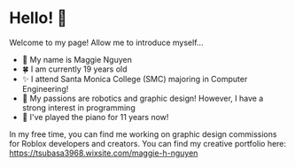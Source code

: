 # Hello! 👋
Welcome to my page! Allow me to introduce myself...
- 🌸 My name is Maggie Nguyen
- 🍀 I am currently 19 years old
- ✨ I attend Santa Monica College (SMC) majoring in Computer Engineering! 
- 💖 My passions are robotics and graphic design! However, I have a strong interest in programming
- 🎹 I've played the piano for 11 years now! 

In my free time, you can find me working on graphic design commissions for Roblox developers and creators.
You can find my creative portfolio here: https://tsubasa3968.wixsite.com/maggie-h-nguyen

